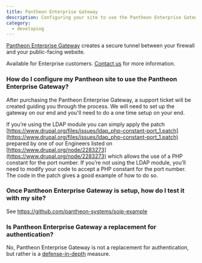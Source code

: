 ```yaml
---
title: Pantheon Enterprise Gateway
description: Configuring your site to use the Pantheon Enterprise Gateway as a defense-in-depth solution to access systems behind firewalls.
category:
  - developing
---
```

[Pantheon Enterprise Gateway](https://www.getpantheon.com/pantheon-enterprise-gateway) creates a secure tunnel between your firewall and your public-facing website.

Available for Enterprise customers. [Contact us](https://www.getpantheon.com/contact/enterprise) for more information.

### How do I configure my Pantheon site to use the Pantheon Enterprise Gateway?

After purchasing the Pantheon Enterprise Gateway, a support ticket will be created guiding you through the process. We will need to set up the gateway on our end and you'll need to do a one time setup on your end.

If you’re using the LDAP module you can simply apply the patch [https://www.drupal.org/files/issues/ldap_php-constant-port_1.patch](https://www.drupal.org/files/issues/ldap_php-constant-port_1.patch) prepared by one of our Engineers listed on [https://www.drupal.org/node/2283273](https://www.drupal.org/node/2283273) which allows the use of a PHP constant for the port number. If you’re not using the LDAP module, you’ll need to modify your code to accept a PHP constant for the port number. The code in the patch gives a good example of how to do so.

### Once Pantheon Enterprise Gateway is setup, how do I test it with my site?

See [https://github.com/pantheon-<wbr>systems/soip-example ](https://github.com/pantheon-systems/soip-example)

### Is Pantheon Enterprise Gateway a replacement for authentication?

No, Pantheon Enterprise Gateway is not a replacement for authentication, but rather is a [defense-in-depth](http://en.wikipedia.org/wiki/Defense_in_depth_%28computing%29) measure.
